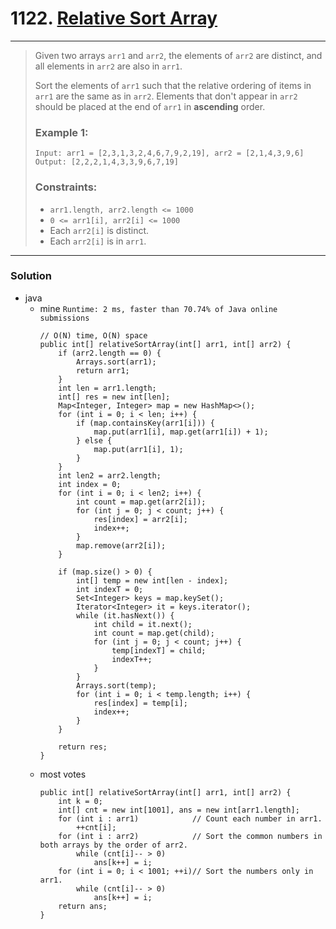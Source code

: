 #  1122. [Relative Sort Array](https://leetcode.com/problems/relative-sort-array/)
---

> Given two arrays `arr1` and `arr2`, the elements of `arr2` are distinct, and all elements in `arr2` are also in `arr1`.
>
> Sort the elements of `arr1` such that the relative ordering of items in `arr1` are the same as in `arr2`.  Elements that don't appear in `arr2` should be placed at the end of `arr1` in **ascending** order.
>
>
>
> ### Example 1:
> ```
> Input: arr1 = [2,3,1,3,2,4,6,7,9,2,19], arr2 = [2,1,4,3,9,6]
> Output: [2,2,2,1,4,3,3,9,6,7,19]
> ```
>
> ### Constraints:
> * `arr1.length, arr2.length <= 1000`
> * `0 <= arr1[i], arr2[i] <= 1000`
> * Each `arr2[i]` is distinct.
> * Each `arr2[i]` is in `arr1`.

---

### Solution

* java
  * mine `Runtime: 2 ms, faster than 70.74% of Java online submissions`
    ```
    // O(N) time, O(N) space
    public int[] relativeSortArray(int[] arr1, int[] arr2) {
        if (arr2.length == 0) {
            Arrays.sort(arr1);
            return arr1;
        }
        int len = arr1.length;
        int[] res = new int[len];
        Map<Integer, Integer> map = new HashMap<>();
        for (int i = 0; i < len; i++) {
            if (map.containsKey(arr1[i])) {
                map.put(arr1[i], map.get(arr1[i]) + 1);
            } else {
                map.put(arr1[i], 1);
            }
        }
        int len2 = arr2.length;
        int index = 0;
        for (int i = 0; i < len2; i++) {
            int count = map.get(arr2[i]);
            for (int j = 0; j < count; j++) {
                res[index] = arr2[i];
                index++;
            }
            map.remove(arr2[i]);
        }
    
        if (map.size() > 0) {
            int[] temp = new int[len - index];
            int indexT = 0;
            Set<Integer> keys = map.keySet();
            Iterator<Integer> it = keys.iterator();
            while (it.hasNext()) {
                int child = it.next();
                int count = map.get(child);
                for (int j = 0; j < count; j++) {
                    temp[indexT] = child;
                    indexT++;
                }
            }
            Arrays.sort(temp);
            for (int i = 0; i < temp.length; i++) {
                res[index] = temp[i];
                index++;
            }
        }
    
        return res;
    }
    ```
  * most votes
    ```
    public int[] relativeSortArray(int[] arr1, int[] arr2) {
        int k = 0;
        int[] cnt = new int[1001], ans = new int[arr1.length];
        for (int i : arr1)            // Count each number in arr1.
            ++cnt[i];
        for (int i : arr2)            // Sort the common numbers in both arrays by the order of arr2.
            while (cnt[i]-- > 0)
                ans[k++] = i;
        for (int i = 0; i < 1001; ++i)// Sort the numbers only in arr1.
            while (cnt[i]-- > 0)
                ans[k++] = i;
        return ans;
    }
    ```
